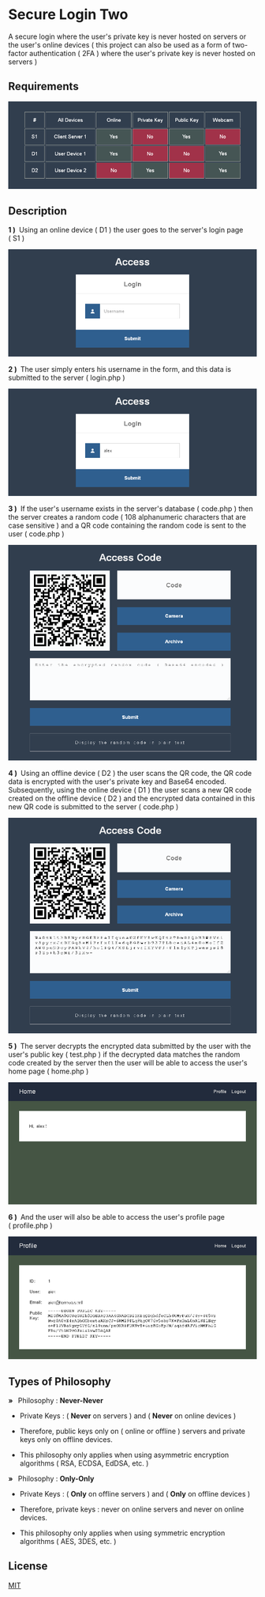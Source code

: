 # Secure Login Two

A secure login where the user's private key is never hosted on servers or the user's online devices ( this project can also be used as a form of two-factor authentication ( 2FA ) where the user's private key is never hosted on servers )

## Requirements

![table](docs/table.png)

## Description

**1&nbsp;)&nbsp;** Using an online device (&nbsp;D1&nbsp;) the user goes to the server's login page (&nbsp;S1&nbsp;)

![login1](docs/login1.png)

**2&nbsp;)&nbsp;** The user simply enters his username in the form, and this data is submitted to the server (&nbsp;login.php&nbsp;)

![login2](docs/login2.png)

**3&nbsp;)&nbsp;** If the user's username exists in the server's database (&nbsp;code.php&nbsp;) then the server creates a random code (&nbsp;108 alphanumeric characters that are case sensitive&nbsp;) and a QR code containing the random code is sent to the user (&nbsp;code.php&nbsp;)

![code1](docs/code1.png)

**4&nbsp;)&nbsp;** Using an offline device (&nbsp;D2&nbsp;) the user scans the QR code, the QR code data is encrypted with the user's private key and Base64 encoded. Subsequently, using the online device (&nbsp;D1&nbsp;) the user scans a new QR code created on the offline device (&nbsp;D2&nbsp;) and the encrypted data contained in this new QR code is submitted to the server (&nbsp;code.php&nbsp;)

![code2](docs/code2.png)

**5&nbsp;)&nbsp;** The server decrypts the encrypted data submitted by the user with the user's public key (&nbsp;test.php&nbsp;) if the decrypted data matches the random code created by the server then the user will be able to access the user's home page (&nbsp;home.php&nbsp;)

![home](docs/home.png)

**6&nbsp;)&nbsp;** And the user will also be able to access the user's profile page (&nbsp;profile.php&nbsp;)

![profile](docs/profile.png)

## Types of Philosophy

**&raquo; &nbsp;** Philosophy : **Never-Never**

* Private Keys : (&nbsp;**Never** on servers&nbsp;) and (&nbsp;**Never** on online devices&nbsp;)

* Therefore, public keys only on (&nbsp;online or offline&nbsp;) servers and private keys only on offline devices.

* This philosophy only applies when using asymmetric encryption algorithms (&nbsp;RSA, ECDSA, EdDSA, etc.&nbsp;)

**&raquo; &nbsp;** Philosophy : **Only-Only**

* Private Keys : (&nbsp;**Only** on offline servers&nbsp;) and (&nbsp;**Only** on offline devices&nbsp;)

* Therefore, private keys : never on online servers and never on online devices.

* This philosophy only applies when using symmetric encryption algorithms (&nbsp;AES, 3DES, etc.&nbsp;)

## License

[MIT](https://opensource.org/license/mit)
